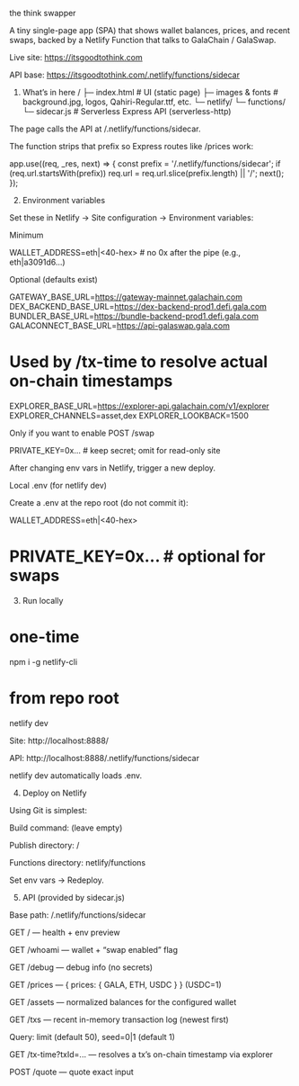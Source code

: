 the think swapper

A tiny single-page app (SPA) that shows wallet balances, prices, and recent swaps, backed by a Netlify Function that talks to GalaChain / GalaSwap.

Live site: https://itsgoodtothink.com

API base: https://itsgoodtothink.com/.netlify/functions/sidecar

1) What’s in here
/
├─ index.html                 # UI (static page)
├─ images & fonts             # background.jpg, logos, Qahiri-Regular.ttf, etc.
└─ netlify/
   └─ functions/
      └─ sidecar.js          # Serverless Express API (serverless-http)


The page calls the API at /.netlify/functions/sidecar.

The function strips that prefix so Express routes like /prices work:

app.use((req, _res, next) => {
  const prefix = '/.netlify/functions/sidecar';
  if (req.url.startsWith(prefix)) req.url = req.url.slice(prefix.length) || '/';
  next();
});

2) Environment variables

Set these in Netlify → Site configuration → Environment variables:

Minimum

WALLET_ADDRESS=eth|<40-hex>        # no 0x after the pipe (e.g., eth|a3091d6...)


Optional (defaults exist)

GATEWAY_BASE_URL=https://gateway-mainnet.galachain.com
DEX_BACKEND_BASE_URL=https://dex-backend-prod1.defi.gala.com
BUNDLER_BASE_URL=https://bundle-backend-prod1.defi.gala.com
GALACONNECT_BASE_URL=https://api-galaswap.gala.com

# Used by /tx-time to resolve actual on-chain timestamps
EXPLORER_BASE_URL=https://explorer-api.galachain.com/v1/explorer
EXPLORER_CHANNELS=asset,dex
EXPLORER_LOOKBACK=1500


Only if you want to enable POST /swap

PRIVATE_KEY=0x...                 # keep secret; omit for read-only site


After changing env vars in Netlify, trigger a new deploy.

Local .env (for netlify dev)

Create a .env at the repo root (do not commit it):

WALLET_ADDRESS=eth|<40-hex>
# PRIVATE_KEY=0x...    # optional for swaps

3) Run locally
# one-time
npm i -g netlify-cli

# from repo root
netlify dev


Site: http://localhost:8888/

API: http://localhost:8888/.netlify/functions/sidecar

netlify dev automatically loads .env.

4) Deploy on Netlify

Using Git is simplest:

Build command: (leave empty)

Publish directory: /

Functions directory: netlify/functions

Set env vars → Redeploy.

5) API (provided by sidecar.js)

Base path: /.netlify/functions/sidecar

GET / — health + env preview

GET /whoami — wallet + “swap enabled” flag

GET /debug — debug info (no secrets)

GET /prices — { prices: { GALA, ETH, USDC } } (USDC=1)

GET /assets — normalized balances for the configured wallet

GET /txs — recent in-memory transaction log (newest first)

Query: limit (default 50), seed=0|1 (default 1)

GET /tx-time?txId=... — resolves a tx’s on-chain timestamp via explorer

POST /quote — quote exact input
